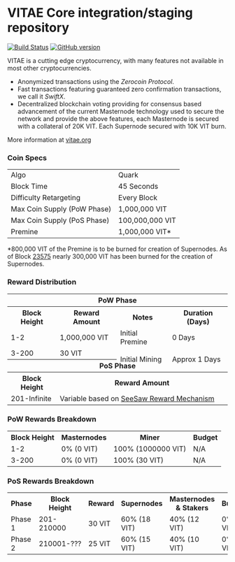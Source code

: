 ﻿VITAE Core integration/staging repository
=====================================

[![Build Status](https://travis-ci.org/VITAE-Project/VITAE.svg?branch=master)](https://travis-ci.org/VITAE-Project/VITAE) [![GitHub version](https://badge.fury.io/gh/VITAE-Project%2FVITAE.svg)](https://badge.fury.io/gh/VITAE-Project%2FVITAE)

VITAE is a cutting edge cryptocurrency, with many features not available in most other cryptocurrencies.
- Anonymized transactions using the _Zerocoin Protocol_.
- Fast transactions featuring guaranteed zero confirmation transactions, we call it _SwiftX_.
- Decentralized blockchain voting providing for consensus based advancement of the current Masternode
  technology used to secure the network and provide the above features, each Masternode is secured
  with a collateral of 20K VIT. Each Supernode secured with 10K VIT burn.

More information at [vitae.org](http://www.vitaetoken.org)

### Coin Specs
<table>
<tr><td>Algo</td><td>Quark</td></tr>
<tr><td>Block Time</td><td>45 Seconds</td></tr>
<tr><td>Difficulty Retargeting</td><td>Every Block</td></tr>
<tr><td>Max Coin Supply (PoW Phase)</td><td>1,000,000 VIT</td></tr>
<tr><td>Max Coin Supply (PoS Phase)</td><td>100,000,000 VIT</td></tr>
<tr><td>Premine</td><td>1,000,000 VIT*</td></tr>
</table>

*800,000 VIT of the Premine is to be burned for creation of Supernodes.  As of Block [23575](http://vitaetoken.io:8181/block/d1c76ba65be8748cc350f44884b8a084fc9f9de9dfd03dccf147cfd1d4388781) nearly 300,000 VIT has been burned for the creation of Supernodes.

### Reward Distribution

<table>
<th colspan=4>PoW Phase</th>
<tr><th>Block Height</th><th>Reward Amount</th><th>Notes</th><th>Duration (Days)</th></tr>
<tr><td>1-2</td><td>1,000,000 VIT</td><td>Initial Premine</td><td>0 Days</td></tr>
<tr><td>3-200</td><td>30 VIT</td><td rowspan=2>Initial Mining</td><td rowspan=2> Approx 1 Days</td></tr>
<tr><th colspan=4>PoS Phase</th></tr>
<tr><th>Block Height</th><th colspan=3>Reward Amount</th></tr>
<tr><td>201-Infinite</td><td colspan=3>Variable based on <a href="https://pivx.org/knowledge-base/see-saw-rewards-mechanism/">SeeSaw Reward Mechanism</a></td></tr>
</table>

### PoW Rewards Breakdown

<table>
<th>Block Height</th><th>Masternodes</th><th>Miner</th><th>Budget</th>
<tr><td>1-2</td><td>0% (0 VIT)</td><td>100% (1000000 VIT)</td><td>N/A</td></tr>
<tr><td>3-200</td><td>0% (0 VIT)</td><td>100% (30 VIT)</td><td>N/A</td></tr>
</table>

### PoS Rewards Breakdown

<table>
<th>Phase</th><th>Block Height</th><th>Reward</th><th>Supernodes</th><th>Masternodes & Stakers</th><th>Budget</th>
<tr><td>Phase 1</td><td>201-210000</td><td>30 VIT</td><td>60% (18 VIT)</td><td>40% (12 VIT)</td><td>0% (0 VIT)</td></tr>
<tr><td>Phase 2</td><td>210001-???</td><td>25 VIT</td><td>60% (15 VIT)</td><td>40% (10 VIT)</td><td>0% (0 VIT)</td></tr>
</table>
